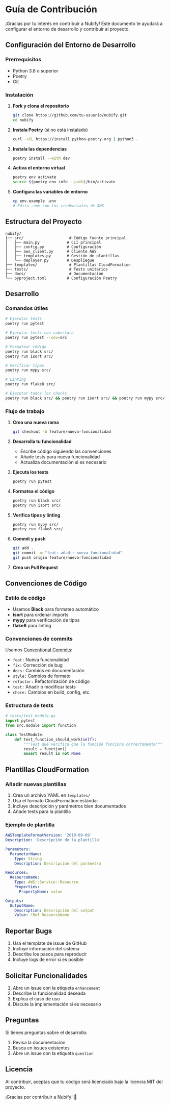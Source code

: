 # Guía de Contribución

¡Gracias por tu interés en contribuir a Nubify! Este documento te ayudará a configurar el entorno de desarrollo y contribuir al proyecto.

## Configuración del Entorno de Desarrollo

### Prerrequisitos

- Python 3.8 o superior
- Poetry
- Git

### Instalación

1. **Fork y clona el repositorio**
   ```bash
   git clone https://github.com/tu-usuario/nubify.git
   cd nubify
   ```

2. **Instala Poetry** (si no está instalado)
   ```bash
   curl -sSL https://install.python-poetry.org | python3 -
   ```

3. **Instala las dependencias**
   ```bash
   poetry install --with dev
   ```

4. **Activa el entorno virtual**
   ```bash
   poetry env activate
   source $(poetry env info --path)/bin/activate
   ```

5. **Configura las variables de entorno**
   ```bash
   cp env.example .env
   # Edita .env con tus credenciales de AWS
   ```

## Estructura del Proyecto

```
nubify/
├── src/                    # Código fuente principal
│   ├── main.py            # CLI principal
│   ├── config.py          # Configuración
│   ├── aws_client.py      # Cliente AWS
│   ├── templates.py       # Gestión de plantillas
│   └── deployer.py        # Despliegue
├── templates/              # Plantillas CloudFormation
├── tests/                  # Tests unitarios
├── docs/                   # Documentación
└── pyproject.toml         # Configuración Poetry
```

## Desarrollo

### Comandos útiles

```bash
# Ejecutar tests
poetry run pytest

# Ejecutar tests con cobertura
poetry run pytest --cov=src

# Formatear código
poetry run black src/
poetry run isort src/

# Verificar tipos
poetry run mypy src/

# Linting
poetry run flake8 src/

# Ejecutar todos los checks
poetry run black src/ && poetry run isort src/ && poetry run mypy src/ && poetry run flake8 src/
```

### Flujo de trabajo

1. **Crea una nueva rama**
   ```bash
   git checkout -b feature/nueva-funcionalidad
   ```

2. **Desarrolla tu funcionalidad**
   - Escribe código siguiendo las convenciones
   - Añade tests para nueva funcionalidad
   - Actualiza documentación si es necesario

3. **Ejecuta los tests**
   ```bash
   poetry run pytest
   ```

4. **Formatea el código**
   ```bash
   poetry run black src/
   poetry run isort src/
   ```

5. **Verifica tipos y linting**
   ```bash
   poetry run mypy src/
   poetry run flake8 src/
   ```

6. **Commit y push**
   ```bash
   git add .
   git commit -m "feat: añadir nueva funcionalidad"
   git push origin feature/nueva-funcionalidad
   ```

7. **Crea un Pull Request**

## Convenciones de Código

### Estilo de código

- Usamos **Black** para formateo automático
- **isort** para ordenar imports
- **mypy** para verificación de tipos
- **flake8** para linting

### Convenciones de commits

Usamos [Conventional Commits](https://www.conventionalcommits.org/):

- `feat:` Nueva funcionalidad
- `fix:` Corrección de bug
- `docs:` Cambios en documentación
- `style:` Cambios de formato
- `refactor:` Refactorización de código
- `test:` Añadir o modificar tests
- `chore:` Cambios en build, config, etc.

### Estructura de tests

```python
# tests/test_module.py
import pytest
from src.module import function

class TestModule:
    def test_function_should_work(self):
        """Test que verifica que la función funciona correctamente"""
        result = function()
        assert result is not None
```

## Plantillas CloudFormation

### Añadir nuevas plantillas

1. Crea un archivo YAML en `templates/`
2. Usa el formato CloudFormation estándar
3. Incluye descripción y parámetros bien documentados
4. Añade tests para la plantilla

### Ejemplo de plantilla

```yaml
AWSTemplateFormatVersion: '2010-09-09'
Description: 'Descripción de la plantilla'

Parameters:
  ParameterName:
    Type: String
    Description: Descripción del parámetro

Resources:
  ResourceName:
    Type: AWS::Service::Resource
    Properties:
      PropertyName: value

Outputs:
  OutputName:
    Description: Descripción del output
    Value: !Ref ResourceName
```

## Reportar Bugs

1. Usa el template de issue de GitHub
2. Incluye información del sistema
3. Describe los pasos para reproducir
4. Incluye logs de error si es posible

## Solicitar Funcionalidades

1. Abre un issue con la etiqueta `enhancement`
2. Describe la funcionalidad deseada
3. Explica el caso de uso
4. Discute la implementación si es necesario

## Preguntas

Si tienes preguntas sobre el desarrollo:

1. Revisa la documentación
2. Busca en issues existentes
3. Abre un issue con la etiqueta `question`

## Licencia

Al contribuir, aceptas que tu código será licenciado bajo la licencia MIT del proyecto.

¡Gracias por contribuir a Nubify! 🚀 